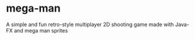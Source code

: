 # mega-man
A simple and fun retro-style multiplayer 2D shooting game made with Java-FX and mega man sprites
